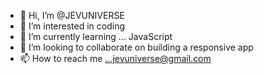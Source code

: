 - 👋 Hi, I’m @JEVUNIVERSE
- 👀 I’m interested in coding 
- 🌱 I’m currently learning ... JavaScript 
- 💞️ I’m looking to collaborate on building a responsive app
- 📫 How to reach me ...jevuniverse@gmail.com

<!---
JEVUNIVERSE/JEVUNIVERSE is a ✨ special ✨ repository because its `README.md` (this file) appears on your GitHub profile.
You can click the Preview link to take a look at your changes.
--->
